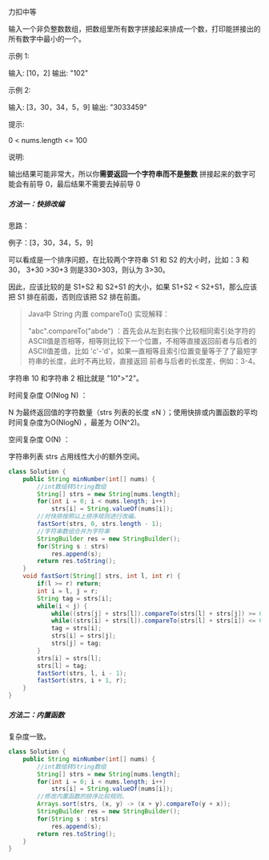 力扣中等



输入一个非负整数数组，把数组里所有数字拼接起来排成一个数，打印能拼接出的所有数字中最小的一个。 



示例 1:

输入: [10，2]
输出: "102"



示例 2:

输入: [3，30，34，5，9]
输出: "3033459"



提示:

0 < nums.length <= 100

说明:

输出结果可能非常大，所以你**需要返回一个字符串而不是整数**
拼接起来的数字可能会有前导 0，最后结果不需要去掉前导 0





##### 方法一：快排改编

思路：

例子：[3，30，34，5，9]

可以看成是一个排序问题，在比较两个字符串 S1 和 S2 的大小时，比如：3 和 30， 3+30 >30+3 则是330>303，则认为 3>30。

因此，应该比较的是 S1+S2 和 S2+S1 的大小，如果 S1+S2 < S2+S1，那么应该把 S1 排在前面，否则应该把 S2 排在前面。 



> Java中 String 内置 compareTo() 实现解释：
>
> "abc".compareTo("abde") ：首先会从左到右挨个比较相同索引处字符的ASCII值是否相等，相等则比较下一个位置，不相等直接返回前者与后者的ASCII值差值，比如 'c'-'d'，如果一直相等且索引位置变量等于了了最短字符串的长度，此时不再比较，直接返回 前者与后者的长度差，例如：3-4。

字符串 10 和字符串 2 相比就是 "10">"2"。



时间复杂度 O(Nlog N) ： 

N 为最终返回值的字符数量（strs 列表的长度 ≤N ）；使用快排或内置函数的平均时间复杂度为O(NlogN) ，最差为 O(N^2)。

空间复杂度 O(N) ： 

字符串列表 strs 占用线性大小的额外空间。

````java
class Solution {
    public String minNumber(int[] nums) {
        //int数组转String数组
        String[] strs = new String[nums.length];
        for(int i = 0; i < nums.length; i++)
            strs[i] = String.valueOf(nums[i]);
        //对快排按照以上排序规则进行改编。
        fastSort(strs, 0, strs.length - 1);
        //字符串数组合并为字符串
        StringBuilder res = new StringBuilder();
        for(String s : strs)
            res.append(s);
        return res.toString();
    }
    void fastSort(String[] strs, int l, int r) {
        if(l >= r) return;
        int i = l, j = r;
        String tag = strs[i];
        while(i < j) {
            while((strs[j] + strs[l]).compareTo(strs[l] + strs[j]) >= 0 && i < j) j--;
            while((strs[i] + strs[l]).compareTo(strs[l] + strs[i]) <= 0 && i < j) i++;
            tag = strs[i];
            strs[i] = strs[j];
            strs[j] = tag;
        }
        strs[i] = strs[l];
        strs[l] = tag;
        fastSort(strs, l, i - 1);
        fastSort(strs, i + 1, r);
    }
}

````

##### 方法二：内置函数

复杂度一致。

````Java
class Solution {
    public String minNumber(int[] nums) {
        //int数组转String数组
        String[] strs = new String[nums.length];
        for(int i = 0; i < nums.length; i++) 
            strs[i] = String.valueOf(nums[i]);
        //修改内置函数的排序比较规则。
        Arrays.sort(strs, (x, y) -> (x + y).compareTo(y + x));
        StringBuilder res = new StringBuilder();
        for(String s : strs)
            res.append(s);
        return res.toString();
    }
}
````
